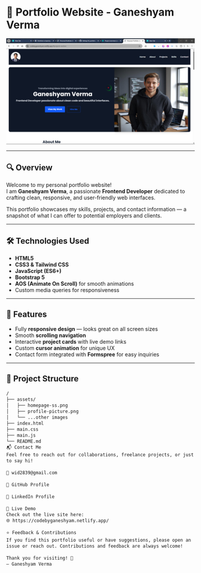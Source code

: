 # 🚀 Portfolio Website - **Ganeshyam Verma**

![🌐 Homepage Screenshot](assets/homepage-ss.png)

---

## 🔍 **Overview**

Welcome to my personal portfolio website!  
I am **Ganeshyam Verma**, a passionate **Frontend Developer** dedicated to crafting clean, responsive, and user-friendly web interfaces.

This portfolio showcases my skills, projects, and contact information — a snapshot of what I can offer to potential employers and clients.

---

## 🛠️ **Technologies Used**

- **HTML5**  
- **CSS3 & Tailwind CSS**  
- **JavaScript (ES6+)**  
- **Bootstrap 5**  
- **AOS (Animate On Scroll)** for smooth animations  
- Custom media queries for responsiveness

---

## 🎯 **Features**

- Fully **responsive design** — looks great on all screen sizes  
- Smooth **scrolling navigation**  
- Interactive **project cards** with live demo links  
- Custom **cursor animation** for unique UX  
- Contact form integrated with **Formspree** for easy inquiries

---

## 📁 **Project Structure**

```plaintext
/
├── assets/
│   ├── homepage-ss.png
│   ├── profile-picture.png
│   └── ...other images
├── index.html
├── main.css
├── main.js
└── README.md
📬 Contact Me
Feel free to reach out for collaborations, freelance projects, or just to say hi!

📧 wid2839@gmail.com

🔗 GitHub Profile

🔗 LinkedIn Profile

📌 Live Demo
Check out the live site here:
🌐 https://codebyganeshyam.netlify.app/

⭐ Feedback & Contributions
If you find this portfolio useful or have suggestions, please open an issue or reach out. Contributions and feedback are always welcome!

Thank you for visiting! 🙏
— Ganeshyam Verma
